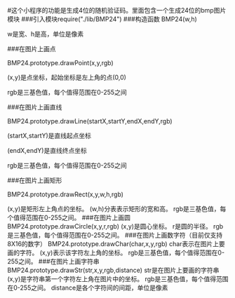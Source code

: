 #这个小程序的功能是生成4位的随机验证码。里面包含一个生成24位的bmp图片模块
###引入模块require("./lib/BMP24")
###构造函数
  BMP24(w,h)

  w是宽、h是高，单位是像素
  
###在图片上画点

  BMP24.prototype.drawPoint(x,y,rgb)

  (x,y)是点坐标，起始坐标是左上角的点(0,0)

  rgb是三基色值，每个值得范围在0-255之间

###在图片上画直线

  BMP24.prototype.drawLine(startX,startY,endX,endY,rgb)

  (startX,startY)是直线起点坐标

  (endX,endY)是直线终点坐标

  rgb是三基色值，每个值得范围在0-255之间

###在图片上画矩形

  BMP24.prototype.drawRect(x,y,w,h,rgb)

  (x,y)是矩形左上角点的坐标。
  (w,h)分表表示矩形的宽和高。
  rgb是三基色值，每个值得范围在0-255之间。
###在图片上画圆
  BMP24.prototype.drawCircle(x,y,r,rgb)
  (x,y)是圆心坐标。
  r是圆的半径。
  rgb是三基色值，每个值得范围在0-255之间。
###在图片上画数字符（目前仅支持8X16的数字）
  BMP24.prototype.drawChar(char,x,y,rgb)
  char表示在图片上要画的字符。
  (x,y)表示该字符左上角的坐标。
  rgb是三基色值，每个值得范围在0-255之间。
###在图片上画字符串
  BMP24.prototype.drawStr(str,x,y,rgb,distance)
  str是在图片上要画的字符串
  (x,y)是字符串第一个字符左上角在图片中的坐标。
  rgb是三基色值，每个值得范围在0-255之间。
  distance是各个字符间的间距，单位是像素